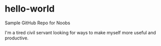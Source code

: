 # hello-world
Sample GitHub Repo for Noobs

I'm a tired civil servant looking for ways to make myself more useful and productive.

